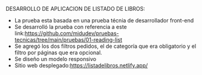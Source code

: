 DESARROLLO DE APLICACION DE LISTADO DE LIBROS:
- La prueba esta basada en una prueba técnia de desarrollador front-end
- Se desarrolló la prueba con referencia a este link:https://github.com/midudev/pruebas-tecnicas/tree/main/pruebas/01-reading-list
- Se agregó los dos filtros pedidos, el de categoría que era obligatorio y el filtro por páginas que era opcional.
- Se diseño un modelo responsivo
- Sitio web desplegado:https://listadelibros.netlify.app/
